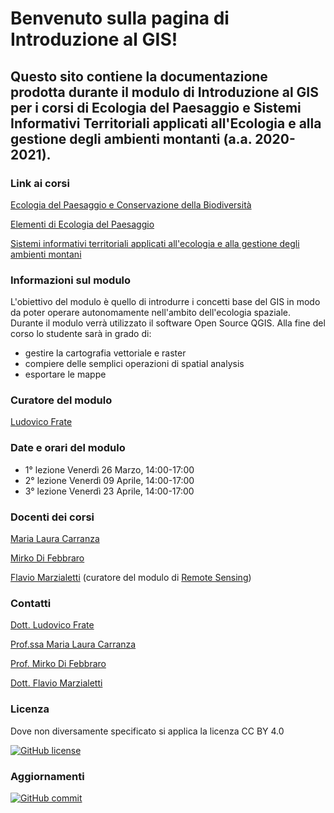 # Benvenuto sulla pagina di Introduzione al GIS!

## Questo sito contiene la documentazione prodotta durante il modulo di **Introduzione al GIS** per i corsi di Ecologia del Paesaggio e Sistemi Informativi Territoriali applicati all'Ecologia e alla gestione degli ambienti montanti (a.a. 2020-2021).

### Link ai corsi

[Ecologia del Paesaggio e Conservazione della Biodiversità](https://unimol.esse3.cineca.it/AttivitaDidatticaContestualizzata.do?ad_id=31309026&cds_id=10155&pds_id=9999&aa_ord_id=2016&aa_off_id=2020&cod_lingua=ita)

[Elementi di Ecologia del Paesaggio](https://unimol.esse3.cineca.it/AttivitaDidatticaContestualizzata.do?ad_id=31309023&cds_id=10017&pds_id=9999&aa_ord_id=2016&aa_off_id=2020&cod_lingua=ita)

[Sistemi informativi territoriali applicati all'ecologia e alla gestione degli ambienti montani](https://unimol.esse3.cineca.it/AttivitaDidatticaContestualizzata.do?ad_id=31310446&cds_id=10004&pds_id=9999&aa_ord_id=2017&aa_off_id=2020&cod_lingua=ita)


### Informazioni sul modulo
L'obiettivo del modulo è quello di introdurre i concetti base del GIS in modo da poter operare autonomamente nell'ambito dell'ecologia spaziale. Durante il modulo verrà utilizzato il software Open Source QGIS. Alla fine del corso lo studente sarà in grado di:
* gestire la cartografia vettoriale e raster
* compiere delle semplici operazioni di spatial analysis
* esportare le mappe

### Curatore del modulo
[Ludovico Frate](https://github.com/ludovico85)

### Date e orari del modulo
* 1° lezione Venerdì 26 Marzo, 14:00-17:00
* 2° lezione Venerdì 09 Aprile, 14:00-17:00
* 3° lezione Venerdì 23 Aprile, 14:00-17:00

### Docenti dei corsi
[Maria Laura Carranza](http://envixlab.unimol.it/team_mf/laura-carranza/)

[Mirko Di Febbraro](http://envixlab.unimol.it/team_mf/mirko-di-febbraro/)

[Flavio Marzialetti](http://envixlab.unimol.it/team_mf/flavio-marzialetti/) (curatore del modulo di [Remote Sensing](https://envixlab.github.io/paesaggioGIS/#/./link/index))

### Contatti
[Dott. Ludovico Frate](mailto:frateludovico@gmail.com)

[Prof.ssa Maria Laura Carranza](mailto:paesaggiogis@gmail.com)

[Prof. Mirko Di Febbraro](mailto:paesaggiogis@gmail.com)

[Dott. Flavio Marzialetti](mailto:flavio.marzialetti@unimol.it)

### Licenza
Dove non diversamente specificato si applica la licenza CC BY 4.0

<p><a href="https://github.com/Envixlab/paesaggioGIS/blob/master/License.md"><img src="https://camo.githubusercontent.com/b9e61d4d8db6ffad34c4367d2fa7089993491ce7/68747470733a2f2f696d672e736869656c64732e696f2f62616467652f4c6963656e73652d4372656174697665253230436f6d6d6f6e732532304174747269627574696f6e253230342e30253230496e7465726e6174696f6e616c2d626c7565" alt="GitHub license" data-canonical-src="https://img.shields.io/badge/License-Creative%20Commons%20Attribution%204.0%20International-blue" style="max-width:100%;"></a>


### Aggiornamenti

<a href="https://github.com/Envixlab/paesaggioGIS/commits/master"><img src="https://camo.githubusercontent.com/f5f7431cfccb2ebed2649bb2e2ab87ddc4659461/68747470733a2f2f696d672e736869656c64732e696f2f6769746875622f6c6173742d636f6d6d69742f70636d2d6470632f434f5649442d3139" alt="GitHub commit" data-canonical-src="https://img.shields.io/github/last-commit/envixlab/paesaggioGIS" style="max-width:100%;"></a></p>
